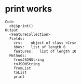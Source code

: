 # print works

    Code
      obj$print()
    Output
      <FeatureCollection>
      Fields:
      	crs:	object of class <Crs> 
      	bbox:	list of length 6 
      	features:	list of length 10 
      Methods:
      	fromJSONString
      	toJSONString
      	fromList
      	toList
      	print

